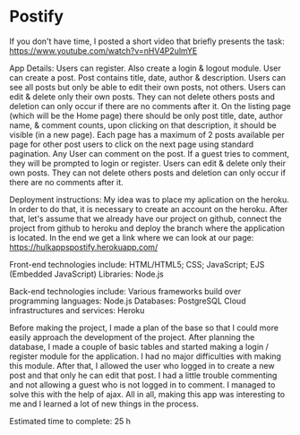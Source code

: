 # Postify

If you don't have time, I posted a short video that briefly presents the task:
https://www.youtube.com/watch?v=nHV4P2ulmYE

App Details:
Users can register. Also create a login & logout module.
User can create a post.
Post contains title, date, author & description.
Users can see all posts but only be able to edit their own posts, not others.
Users can edit & delete only their own posts. 
They can not delete others posts and deletion can only occur if there are no comments after it.
On the listing page (which will be the Home page) there should be only post title, date, author name, & comment counts, upon clicking on that description, it should be visible (in a new page).
Each page has a maximum of 2 posts available per page for other post users to click on the next page using standard pagination.
Any User can comment on the post.
If a guest tries to comment, they will be prompted to login or register.
Users can edit & delete only their own posts. They can not delete others posts and deletion can only occur if there are no comments after it.

Deployment instructions:
My idea was to place my aplication on the heroku. In order to do that, it is necessary to create an account on the heroku.
After that, let's assume that we already have our project on github, connect the project from github to heroku and deploy the branch where the application is located.
In the end we get a link where we can look at our page: https://hulkappspostify.herokuapp.com/

Front-end technologies include:
HTML/HTML5;
CSS;
JavaScript;
EJS (Embedded JavaScript)
Libraries: Node.js

Back-end technologies include:
Various frameworks build over programming languages: Node.js
Databases: PostgreSQL
Cloud infrastructures and services: Heroku

Before making the project, I made a plan of the base so that I could more easily approach the development of the project. 
After planning the database, I made a couple of basic tables and started making a login / register module for the application.
I had no major difficulties with making this module. After that, I allowed the user who logged in to create a new post and that only he can edit that post. 
I had a little trouble commenting and not allowing a guest who is not logged in to comment. I managed to solve this with the help of ajax. 
All in all, making this app was interesting to me and I learned a lot of new things in the process.

Estimated time to complete: 25 h
